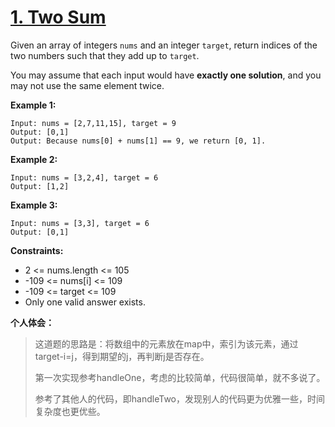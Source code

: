 # [1. Two Sum](https://leetcode.com/problems/two-sum/)

Given an array of integers `nums` and an integer `target`, return indices of the two numbers such that they add up to `target`.

You may assume that each input would have **exactly one solution**, and you may not use the same element twice.

**Example 1:**

```
Input: nums = [2,7,11,15], target = 9
Output: [0,1]
Output: Because nums[0] + nums[1] == 9, we return [0, 1].
```

**Example 2:**

```
Input: nums = [3,2,4], target = 6
Output: [1,2]
```

**Example 3:**

```
Input: nums = [3,3], target = 6
Output: [0,1]
```

**Constraints:**

- 2 <= nums.length <= 105
- -109 <= nums[i] <= 109
- -109 <= target <= 109
- Only one valid answer exists.



**个人体会：**

>这道题的思路是：将数组中的元素放在map中，索引为该元素，通过target-i=j，得到期望的j，再判断j是否存在。
>
>第一次实现参考handleOne，考虑的比较简单，代码很简单，就不多说了。
>
>参考了其他人的代码，即handleTwo，发现别人的代码更为优雅一些，时间复杂度也更优些。

